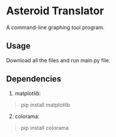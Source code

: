 # Asteroid Translator

A command-line graphing tool program.

## Usage
Download all the files and run main.py file.

## Dependencies

1) matplotlib:
> pip install matplotlib
2) colorama:
> pip install colorama